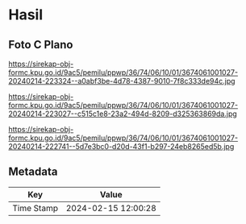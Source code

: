 # Hasil

## Foto C Plano

https://sirekap-obj-formc.kpu.go.id/9ac5/pemilu/ppwp/36/74/06/10/01/3674061001027-20240214-223324--a0abf3be-4d78-4387-9010-7f8c333de94c.jpg

https://sirekap-obj-formc.kpu.go.id/9ac5/pemilu/ppwp/36/74/06/10/01/3674061001027-20240214-223027--c515c1e8-23a2-494d-8209-d325363869da.jpg

https://sirekap-obj-formc.kpu.go.id/9ac5/pemilu/ppwp/36/74/06/10/01/3674061001027-20240214-222741--5d7e3bc0-d20d-43f1-b297-24eb8265ed5b.jpg


## Metadata

| Key        | Value               |
| ---------- | ------------------- |
| Time Stamp | 2024-02-15 12:00:28 |



